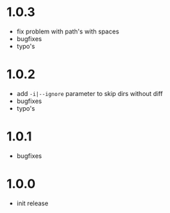 # 1.0.3

* fix problem with path's with spaces
* bugfixes
* typo's

# 1.0.2

* add `-i|--ignore` parameter to skip dirs without diff
* bugfixes
* typo's

# 1.0.1
* bugfixes

# 1.0.0

* init release